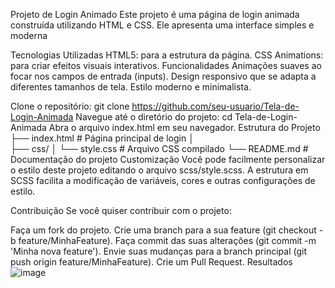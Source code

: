 Projeto de Login Animado
Este projeto é uma página de login animada construída utilizando HTML e CSS. Ele apresenta uma interface simples e moderna

Tecnologias Utilizadas
HTML5: para a estrutura da página.
CSS Animations: para criar efeitos visuais interativos.
Funcionalidades
Animações suaves ao focar nos campos de entrada (inputs).
Design responsivo que se adapta a diferentes tamanhos de tela.
Estilo moderno e minimalista.

Clone o repositório:
git clone https://github.com/seu-usuario/Tela-de-Login-Animada
Navegue até o diretório do projeto:
cd Tela-de-Login-Animada
Abra o arquivo index.html em seu navegador.
Estrutura do Projeto
├── index.html        # Página principal de login
│   
├── css/
│   └── style.css     # Arquivo CSS compilado
└── README.md         # Documentação do projeto
Customização
Você pode facilmente personalizar o estilo deste projeto editando o arquivo scss/style.scss. A estrutura em SCSS facilita a modificação de variáveis, cores e outras configurações de estilo.

Contribuição
Se você quiser contribuir com o projeto:

Faça um fork do projeto.
Crie uma branch para a sua feature (git checkout -b feature/MinhaFeature).
Faça commit das suas alterações (git commit -m 'Minha nova feature').
Envie suas mudanças para a branch principal (git push origin feature/MinhaFeature).
Crie um Pull Request.
Resultados
![image](https://github.com/user-attachments/assets/cb78b017-d4ae-40a9-9d7a-f51b6a2ab1d0)

